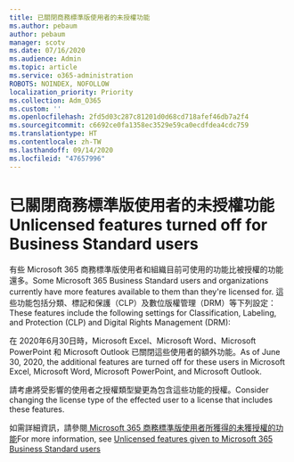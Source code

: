 ```yaml
---
title: 已關閉商務標準版使用者的未授權功能
ms.author: pebaum
author: pebaum
manager: scotv
ms.date: 07/16/2020
ms.audience: Admin
ms.topic: article
ms.service: o365-administration
ROBOTS: NOINDEX, NOFOLLOW
localization_priority: Priority
ms.collection: Adm_O365
ms.custom: ''
ms.openlocfilehash: 2fd5d03c287c81201d0d68cd718afef46db7a2f4
ms.sourcegitcommit: c6692ce0fa1358ec3529e59ca0ecdfdea4cdc759
ms.translationtype: HT
ms.contentlocale: zh-TW
ms.lasthandoff: 09/14/2020
ms.locfileid: "47657996"
---
```

# <a name="unlicensed-features-turned-off-for-business-standard-users"></a><span data-ttu-id="e0043-102">已關閉商務標準版使用者的未授權功能</span><span class="sxs-lookup"><span data-stu-id="e0043-102">Unlicensed features turned off for Business Standard users</span></span>

<span data-ttu-id="e0043-103">有些 Microsoft 365 商務標準版使用者和組織目前可使用的功能比被授權的功能還多。</span><span class="sxs-lookup"><span data-stu-id="e0043-103">Some Microsoft 365 Business Standard users and organizations currently have more features available to them than they're licensed for.</span></span> <span data-ttu-id="e0043-104">這些功能包括分類、標記和保護（CLP）及數位版權管理（DRM）等下列設定：</span><span class="sxs-lookup"><span data-stu-id="e0043-104">These features include the following settings for Classification, Labeling, and Protection (CLP) and Digital Rights Management (DRM):</span></span>
    
<span data-ttu-id="e0043-105">在 2020年6月30日時，Microsoft Excel、Microsoft Word、Microsoft PowerPoint 和 Microsoft Outlook 已關閉這些使用者的額外功能。</span><span class="sxs-lookup"><span data-stu-id="e0043-105">As of June 30, 2020, the additional features are turned off for these users in Microsoft Excel, Microsoft Word, Microsoft PowerPoint, and Microsoft Outlook.</span></span>

<span data-ttu-id="e0043-106">請考慮將受影響的使用者之授權類型變更為包含這些功能的授權。</span><span class="sxs-lookup"><span data-stu-id="e0043-106">Consider changing the license type of the effected user to a license that includes these features.</span></span> 

<span data-ttu-id="e0043-107">如需詳細資訊，請參閱[ Microsoft 365 商務標準版使用者所獲得的未獲授權的功能](https://support.microsoft.com/help/4568654/extra-features-to-be-turned-off-for-microsoft-365-business-standard?preview)</span><span class="sxs-lookup"><span data-stu-id="e0043-107">For more information, see [Unlicensed features given to Microsoft 365 Business Standard users](https://support.microsoft.com/help/4568654/extra-features-to-be-turned-off-for-microsoft-365-business-standard?preview)</span></span>